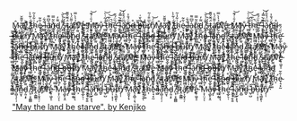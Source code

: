 M̴̼̮̬̗̟̂ã̷̢̛͔̻̜͔͉̌͌̆y̸̨͎͚͐͊͛ ̸̛̟̟̠̭̐́͗̃̀̀ͅt̵͈̼̗͚́h̴̛͎͗͋̾̃ė̴̜̘͙̰͋̃ ̵̫̺͋͋l̶̮̇a̴̠̻̩̗̜̦͐̅͆͌n̴̲̮̘͋͂̿d̵̗͈͔̙͌̓ ̸͔̜͓̯̻̻̎͊̍̉̆͝ş̵̒̓̑ṱ̷͕͇̳̈́̃̆̌͌a̸̛̙͎̮̟̠̦͐͌̈́̔r̸̛̙̆̉̔̀̿̕v̸̨̬͒͝e̵̢̜͖̥̠̓ M̷͕͎̤͔̒̄͗́͊͝ͅā̵̧̺̙̞̭y̷͕̐ ̶̫̺̝̥̐͗̃͑̀͝t̷̯̦͔̥͉̋̈́͘h̴͕͐̀̅̚͝e̵̛̬̲̙̠̜͗̏̈́̑̄ ̵̨̨͉͈̩͍̐͊͛l̴̩͇͒́̿̓͘͜͝ǎ̷͓̙̬͕̝͉͆̈́̊̄̓n̵̙̻͒̈́̐͐d̴̲̬̊ ̶̺̜̺̌̌b̶̥̅͛̆͑͘̕u̵̩̩̣͙͎͊̾r̸̹͉̳̯̙̹͛̅̈̐͗͂n̸̡̦̜̎̈́͝M̴̼̮̬̗̟̂ã̷̢̛͔̻̜͔͉̌͌̆y̸̨͎͚͐͊͛ ̸̛̟̟̠̭̐́͗̃̀̀ͅt̵͈̼̗͚́h̴̛͎͗͋̾̃ė̴̜̘͙̰͋̃ ̵̫̺͋͋l̶̮̇a̴̠̻̩̗̜̦͐̅͆͌n̴̲̮̘͋͂̿d̵̗͈͔̙͌̓ ̸͔̜͓̯̻̻̎͊̍̉̆͝ş̵̒̓̑ṱ̷͕͇̳̈́̃̆̌͌a̸̛̙͎̮̟̠̦͐͌̈́̔r̸̛̙̆̉̔̀̿̕v̸̨̬͒͝e̵̢̜͖̥̠̓ M̷͕͎̤͔̒̄͗́͊͝ͅā̵̧̺̙̞̭y̷͕̐ ̶̫̺̝̥̐͗̃͑̀͝t̷̯̦͔̥͉̋̈́͘h̴͕͐̀̅̚͝e̵̛̬̲̙̠̜͗̏̈́̑̄ ̵̨̨͉͈̩͍̐͊͛l̴̩͇͒́̿̓͘͜͝ǎ̷͓̙̬͕̝͉͆̈́̊̄̓n̵̙̻͒̈́̐͐d̴̲̬̊ ̶̺̜̺̌̌b̶̥̅͛̆͑͘̕u̵̩̩̣͙͎͊̾r̸̹͉̳̯̙̹͛̅̈̐͗͂n̸̡̦̜̎̈́͝
M̴̼̮̬̗̟̂ã̷̢̛͔̻̜͔͉̌͌̆y̸̨͎͚͐͊͛ ̸̛̟̟̠̭̐́͗̃̀̀ͅt̵͈̼̗͚́h̴̛͎͗͋̾̃ė̴̜̘͙̰͋̃ ̵̫̺͋͋l̶̮̇a̴̠̻̩̗̜̦͐̅͆͌n̴̲̮̘͋͂̿d̵̗͈͔̙͌̓ ̸͔̜͓̯̻̻̎͊̍̉̆͝ş̵̒̓̑ṱ̷͕͇̳̈́̃̆̌͌a̸̛̙͎̮̟̠̦͐͌̈́̔r̸̛̙̆̉̔̀̿̕v̸̨̬͒͝e̵̢̜͖̥̠̓ M̷͕͎̤͔̒̄͗́͊͝ͅā̵̧̺̙̞̭y̷͕̐ ̶̫̺̝̥̐͗̃͑̀͝t̷̯̦͔̥͉̋̈́͘h̴͕͐̀̅̚͝e̵̛̬̲̙̠̜͗̏̈́̑̄ ̵̨̨͉͈̩͍̐͊͛l̴̩͇͒́̿̓͘͜͝ǎ̷͓̙̬͕̝͉͆̈́̊̄̓n̵̙̻͒̈́̐͐d̴̲̬̊ ̶̺̜̺̌̌b̶̥̅͛̆͑͘̕u̵̩̩̣͙͎͊̾r̸̹͉̳̯̙̹͛̅̈̐͗͂n̸̡̦̜̎̈́͝
M̴̼̮̬̗̟̂ã̷̢̛͔̻̜͔͉̌͌̆y̸̨͎͚͐͊͛ ̸̛̟̟̠̭̐́͗̃̀̀ͅt̵͈̼̗͚́h̴̛͎͗͋̾̃ė̴̜̘͙̰͋̃ ̵̫̺͋͋l̶̮̇a̴̠̻̩̗̜̦͐̅͆͌n̴̲̮̘͋͂̿d̵̗͈͔̙͌̓ ̸͔̜͓̯̻̻̎͊̍̉̆͝ş̵̒̓̑ṱ̷͕͇̳̈́̃̆̌͌a̸̛̙͎̮̟̠̦͐͌̈́̔r̸̛̙̆̉̔̀̿̕v̸̨̬͒͝e̵̢̜͖̥̠̓ M̷͕͎̤͔̒̄͗́͊͝ͅā̵̧̺̙̞̭y̷͕̐ ̶̫̺̝̥̐͗̃͑̀͝t̷̯̦͔̥͉̋̈́͘h̴͕͐̀̅̚͝e̵̛̬̲̙̠̜͗̏̈́̑̄ ̵̨̨͉͈̩͍̐͊͛l̴̩͇͒́̿̓͘͜͝ǎ̷͓̙̬͕̝͉͆̈́̊̄̓n̵̙̻͒̈́̐͐d̴̲̬̊ ̶̺̜̺̌̌b̶̥̅͛̆͑͘̕u̵̩̩̣͙͎͊̾r̸̹͉̳̯̙̹͛̅̈̐͗͂n̸̡̦̜̎̈́͝
M̴̼̮̬̗̟̂ã̷̢̛͔̻̜͔͉̌͌̆y̸̨͎͚͐͊͛ ̸̛̟̟̠̭̐́͗̃̀̀ͅt̵͈̼̗͚́h̴̛͎͗͋̾̃ė̴̜̘͙̰͋̃ ̵̫̺͋͋l̶̮̇a̴̠̻̩̗̜̦͐̅͆͌n̴̲̮̘͋͂̿d̵̗͈͔̙͌̓ ̸͔̜͓̯̻̻̎͊̍̉̆͝ş̵̒̓̑ṱ̷͕͇̳̈́̃̆̌͌a̸̛̙͎̮̟̠̦͐͌̈́̔r̸̛̙̆̉̔̀̿̕v̸̨̬͒͝e̵̢̜͖̥̠̓ M̷͕͎̤͔̒̄͗́͊͝ͅā̵̧̺̙̞̭y̷͕̐ ̶̫̺̝̥̐͗̃͑̀͝t̷̯̦͔̥͉̋̈́͘h̴͕͐̀̅̚͝e̵̛̬̲̙̠̜͗̏̈́̑̄ ̵̨̨͉͈̩͍̐͊͛l̴̩͇͒́̿̓͘͜͝ǎ̷͓̙̬͕̝͉͆̈́̊̄̓n̵̙̻͒̈́̐͐d̴̲̬̊ ̶̺̜̺̌̌b̶̥̅͛̆͑͘̕u̵̩̩̣͙͎͊̾r̸̹͉̳̯̙̹͛̅̈̐͗͂n̸̡̦̜̎̈́͝
M̴̼̮̬̗̟̂ã̷̢̛͔̻̜͔͉̌͌̆y̸̨͎͚͐͊͛ ̸̛̟̟̠̭̐́͗̃̀̀ͅt̵͈̼̗͚́h̴̛͎͗͋̾̃ė̴̜̘͙̰͋̃ ̵̫̺͋͋l̶̮̇a̴̠̻̩̗̜̦͐̅͆͌n̴̲̮̘͋͂̿d̵̗͈͔̙͌̓ ̸͔̜͓̯̻̻̎͊̍̉̆͝ş̵̒̓̑ṱ̷͕͇̳̈́̃̆̌͌a̸̛̙͎̮̟̠̦͐͌̈́̔r̸̛̙̆̉̔̀̿̕v̸̨̬͒͝e̵̢̜͖̥̠̓ M̷͕͎̤͔̒̄͗́͊͝ͅā̵̧̺̙̞̭y̷͕̐ ̶̫̺̝̥̐͗̃͑̀͝t̷̯̦͔̥͉̋̈́͘h̴͕͐̀̅̚͝e̵̛̬̲̙̠̜͗̏̈́̑̄ ̵̨̨͉͈̩͍̐͊͛l̴̩͇͒́̿̓͘͜͝ǎ̷͓̙̬͕̝͉͆̈́̊̄̓n̵̙̻͒̈́̐͐d̴̲̬̊ ̶̺̜̺̌̌b̶̥̅͛̆͑͘̕u̵̩̩̣͙͎͊̾r̸̹͉̳̯̙̹͛̅̈̐͗͂n̸̡̦̜̎̈́͝
M̴̼̮̬̗̟̂ã̷̢̛͔̻̜͔͉̌͌̆y̸̨͎͚͐͊͛ ̸̛̟̟̠̭̐́͗̃̀̀ͅt̵͈̼̗͚́h̴̛͎͗͋̾̃ė̴̜̘͙̰͋̃ ̵̫̺͋͋l̶̮̇a̴̠̻̩̗̜̦͐̅͆͌n̴̲̮̘͋͂̿d̵̗͈͔̙͌̓ ̸͔̜͓̯̻̻̎͊̍̉̆͝ş̵̒̓̑ṱ̷͕͇̳̈́̃̆̌͌a̸̛̙͎̮̟̠̦͐͌̈́̔r̸̛̙̆̉̔̀̿̕v̸̨̬͒͝e̵̢̜͖̥̠̓ M̷͕͎̤͔̒̄͗́͊͝ͅā̵̧̺̙̞̭y̷͕̐ ̶̫̺̝̥̐͗̃͑̀͝t̷̯̦͔̥͉̋̈́͘h̴͕͐̀̅̚͝e̵̛̬̲̙̠̜͗̏̈́̑̄ ̵̨̨͉͈̩͍̐͊͛l̴̩͇͒́̿̓͘͜͝ǎ̷͓̙̬͕̝͉͆̈́̊̄̓n̵̙̻͒̈́̐͐d̴̲̬̊ ̶̺̜̺̌̌b̶̥̅͛̆͑͘̕u̵̩̩̣͙͎͊̾r̸̹͉̳̯̙̹͛̅̈̐͗͂n̸̡̦̜̎̈́͝
M̴̼̮̬̗̟̂ã̷̢̛͔̻̜͔͉̌͌̆y̸̨͎͚͐͊͛ ̸̛̟̟̠̭̐́͗̃̀̀ͅt̵͈̼̗͚́h̴̛͎͗͋̾̃ė̴̜̘͙̰͋̃ ̵̫̺͋͋l̶̮̇a̴̠̻̩̗̜̦͐̅͆͌n̴̲̮̘͋͂̿d̵̗͈͔̙͌̓ ̸͔̜͓̯̻̻̎͊̍̉̆͝ş̵̒̓̑ṱ̷͕͇̳̈́̃̆̌͌a̸̛̙͎̮̟̠̦͐͌̈́̔r̸̛̙̆̉̔̀̿̕v̸̨̬͒͝e̵̢̜͖̥̠̓ M̷͕͎̤͔̒̄͗́͊͝ͅā̵̧̺̙̞̭y̷͕̐ ̶̫̺̝̥̐͗̃͑̀͝t̷̯̦͔̥͉̋̈́͘h̴͕͐̀̅̚͝e̵̛̬̲̙̠̜͗̏̈́̑̄ ̵̨̨͉͈̩͍̐͊͛l̴̩͇͒́̿̓͘͜͝ǎ̷͓̙̬͕̝͉͆̈́̊̄̓n̵̙̻͒̈́̐͐d̴̲̬̊ ̶̺̜̺̌̌b̶̥̅͛̆͑͘̕u̵̩̩̣͙͎͊̾r̸̹͉̳̯̙̹͛̅̈̐͗͂n̸̡̦̜̎̈́͝
M̴̼̮̬̗̟̂ã̷̢̛͔̻̜͔͉̌͌̆y̸̨͎͚͐͊͛ ̸̛̟̟̠̭̐́͗̃̀̀ͅt̵͈̼̗͚́h̴̛͎͗͋̾̃ė̴̜̘͙̰͋̃ ̵̫̺͋͋l̶̮̇a̴̠̻̩̗̜̦͐̅͆͌n̴̲̮̘͋͂̿d̵̗͈͔̙͌̓ ̸͔̜͓̯̻̻̎͊̍̉̆͝ş̵̒̓̑ṱ̷͕͇̳̈́̃̆̌͌a̸̛̙͎̮̟̠̦͐͌̈́̔r̸̛̙̆̉̔̀̿̕v̸̨̬͒͝e̵̢̜͖̥̠̓ M̷͕͎̤͔̒̄͗́͊͝ͅā̵̧̺̙̞̭y̷͕̐ ̶̫̺̝̥̐͗̃͑̀͝t̷̯̦͔̥͉̋̈́͘h̴͕͐̀̅̚͝e̵̛̬̲̙̠̜͗̏̈́̑̄ ̵̨̨͉͈̩͍̐͊͛l̴̩͇͒́̿̓͘͜͝ǎ̷͓̙̬͕̝͉͆̈́̊̄̓n̵̙̻͒̈́̐͐d̴̲̬̊ ̶̺̜̺̌̌b̶̥̅͛̆͑͘̕u̵̩̩̣͙͎͊̾r̸̹͉̳̯̙̹͛̅̈̐͗͂n̸̡̦̜̎̈́͝
M̴̼̮̬̗̟̂ã̷̢̛͔̻̜͔͉̌͌̆y̸̨͎͚͐͊͛ ̸̛̟̟̠̭̐́͗̃̀̀ͅt̵͈̼̗͚́h̴̛͎͗͋̾̃ė̴̜̘͙̰͋̃ ̵̫̺͋͋l̶̮̇a̴̠̻̩̗̜̦͐̅͆͌n̴̲̮̘͋͂̿d̵̗͈͔̙͌̓ ̸͔̜͓̯̻̻̎͊̍̉̆͝ş̵̒̓̑ṱ̷͕͇̳̈́̃̆̌͌a̸̛̙͎̮̟̠̦͐͌̈́̔r̸̛̙̆̉̔̀̿̕v̸̨̬͒͝e̵̢̜͖̥̠̓ M̷͕͎̤͔̒̄͗́͊͝ͅā̵̧̺̙̞̭y̷͕̐ ̶̫̺̝̥̐͗̃͑̀͝t̷̯̦͔̥͉̋̈́͘h̴͕͐̀̅̚͝e̵̛̬̲̙̠̜͗̏̈́̑̄ ̵̨̨͉͈̩͍̐͊͛l̴̩͇͒́̿̓͘͜͝ǎ̷͓̙̬͕̝͉͆̈́̊̄̓n̵̙̻͒̈́̐͐d̴̲̬̊ ̶̺̜̺̌̌b̶̥̅͛̆͑͘̕u̵̩̩̣͙͎͊̾r̸̹͉̳̯̙̹͛̅̈̐͗͂n̸̡̦̜̎̈́͝
M̴̼̮̬̗̟̂ã̷̢̛͔̻̜͔͉̌͌̆y̸̨͎͚͐͊͛ ̸̛̟̟̠̭̐́͗̃̀̀ͅt̵͈̼̗͚́h̴̛͎͗͋̾̃ė̴̜̘͙̰͋̃ ̵̫̺͋͋l̶̮̇a̴̠̻̩̗̜̦͐̅͆͌n̴̲̮̘͋͂̿d̵̗͈͔̙͌̓ ̸͔̜͓̯̻̻̎͊̍̉̆͝ş̵̒̓̑ṱ̷͕͇̳̈́̃̆̌͌a̸̛̙͎̮̟̠̦͐͌̈́̔r̸̛̙̆̉̔̀̿̕v̸̨̬͒͝e̵̢̜͖̥̠̓ M̷͕͎̤͔̒̄͗́͊͝ͅā̵̧̺̙̞̭y̷͕̐ ̶̫̺̝̥̐͗̃͑̀͝t̷̯̦͔̥͉̋̈́͘h̴͕͐̀̅̚͝e̵̛̬̲̙̠̜͗̏̈́̑̄ ̵̨̨͉͈̩͍̐͊͛l̴̩͇͒́̿̓͘͜͝ǎ̷͓̙̬͕̝͉͆̈́̊̄̓n̵̙̻͒̈́̐͐d̴̲̬̊ ̶̺̜̺̌̌b̶̥̅͛̆͑͘̕u̵̩̩̣͙͎͊̾r̸̹͉̳̯̙̹͛̅̈̐͗͂n̸̡̦̜̎̈́͝
M̴̼̮̬̗̟̂ã̷̢̛͔̻̜͔͉̌͌̆y̸̨͎͚͐͊͛ ̸̛̟̟̠̭̐́͗̃̀̀ͅt̵͈̼̗͚́h̴̛͎͗͋̾̃ė̴̜̘͙̰͋̃ ̵̫̺͋͋l̶̮̇a̴̠̻̩̗̜̦͐̅͆͌n̴̲̮̘͋͂̿d̵̗͈͔̙͌̓ ̸͔̜͓̯̻̻̎͊̍̉̆͝ş̵̒̓̑ṱ̷͕͇̳̈́̃̆̌͌a̸̛̙͎̮̟̠̦͐͌̈́̔r̸̛̙̆̉̔̀̿̕v̸̨̬͒͝e̵̢̜͖̥̠̓ M̷͕͎̤͔̒̄͗́͊͝ͅā̵̧̺̙̞̭y̷͕̐ ̶̫̺̝̥̐͗̃͑̀͝t̷̯̦͔̥͉̋̈́͘h̴͕͐̀̅̚͝e̵̛̬̲̙̠̜͗̏̈́̑̄ ̵̨̨͉͈̩͍̐͊͛l̴̩͇͒́̿̓͘͜͝ǎ̷͓̙̬͕̝͉͆̈́̊̄̓n̵̙̻͒̈́̐͐d̴̲̬̊ ̶̺̜̺̌̌b̶̥̅͛̆͑͘̕u̵̩̩̣͙͎͊̾r̸̹͉̳̯̙̹͛̅̈̐͗͂n̸̡̦̜̎̈́͝
M̴̼̮̬̗̟̂ã̷̢̛͔̻̜͔͉̌͌̆y̸̨͎͚͐͊͛ ̸̛̟̟̠̭̐́͗̃̀̀ͅt̵͈̼̗͚́h̴̛͎͗͋̾̃ė̴̜̘͙̰͋̃ ̵̫̺͋͋l̶̮̇a̴̠̻̩̗̜̦͐̅͆͌n̴̲̮̘͋͂̿d̵̗͈͔̙͌̓ ̸͔̜͓̯̻̻̎͊̍̉̆͝ş̵̒̓̑ṱ̷͕͇̳̈́̃̆̌͌a̸̛̙͎̮̟̠̦͐͌̈́̔r̸̛̙̆̉̔̀̿̕v̸̨̬͒͝e̵̢̜͖̥̠̓ M̷͕͎̤͔̒̄͗́͊͝ͅā̵̧̺̙̞̭y̷͕̐ ̶̫̺̝̥̐͗̃͑̀͝t̷̯̦͔̥͉̋̈́͘h̴͕͐̀̅̚͝e̵̛̬̲̙̠̜͗̏̈́̑̄ ̵̨̨͉͈̩͍̐͊͛l̴̩͇͒́̿̓͘͜͝ǎ̷͓̙̬͕̝͉͆̈́̊̄̓n̵̙̻͒̈́̐͐d̴̲̬̊ ̶̺̜̺̌̌b̶̥̅͛̆͑͘̕u̵̩̩̣͙͎͊̾r̸̹͉̳̯̙̹͛̅̈̐͗͂n̸̡̦̜̎̈́͝


["May the land be starve". by Kenjiko](https://x.com/KenjikoKun/status/1832287162777399451)
